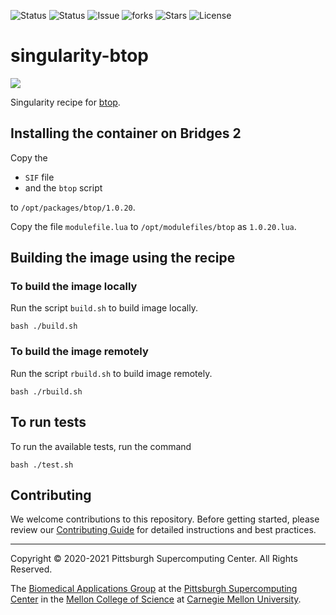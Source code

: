 ![Status](https://github.com/pscedu/singularity-btop/actions/workflows/main.yml/badge.svg)
![Status](https://github.com/pscedu/singularity-btop/actions/workflows/pretty.yml/badge.svg)
![Issue](https://img.shields.io/github/issues/pscedu/singularity-btop)
![forks](https://img.shields.io/github/forks/pscedu/singularity-btop)
![Stars](https://img.shields.io/github/stars/pscedu/singularity-btop)
![License](https://img.shields.io/github/license/pscedu/singularity-btop)

# singularity-btop
<img src="https://github.com/aristocratos/btop/raw/main/Img/logo.png" />

Singularity recipe for [btop](https://github.com/aristocratos/btop).

## Installing the container on Bridges 2
Copy the

* `SIF` file
* and the `btop` script

to `/opt/packages/btop/1.0.20`.

Copy the file `modulefile.lua` to `/opt/modulefiles/btop` as `1.0.20.lua`.

## Building the image using the recipe

### To build the image locally
Run the script `build.sh` to build image locally.

```
bash ./build.sh
````

### To build the image remotely
Run the script `rbuild.sh` to build image remotely.

```
bash ./rbuild.sh
```

## To run tests
To run the available tests, run the command

```
bash ./test.sh
```
## Contributing
We welcome contributions to this repository. Before getting started, please review our [Contributing Guide](https://raw.githubusercontent.com/pscedu/singularity-report/refs/heads/main/CONTRIBUTING.md) for detailed instructions and best practices.

---
Copyright © 2020-2021 Pittsburgh Supercomputing Center. All Rights Reserved.

The [Biomedical Applications Group](https://www.psc.edu/biomedical-applications/) at the [Pittsburgh Supercomputing Center](http://www.psc.edu) in the [Mellon College of Science](https://www.cmu.edu/mcs/) at [Carnegie Mellon University](http://www.cmu.edu).
